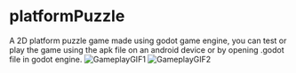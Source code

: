 # platformPuzzle
A 2D platform puzzle game made using godot game engine,
you can test or play the game using the apk file on an 
android device or by opening .godot file in godot engine.
![GameplayGIF1](https://user-images.githubusercontent.com/41652509/96501697-5499cc00-126e-11eb-83f3-8ebd536accfe.gif)
![GameplayGIF2](https://user-images.githubusercontent.com/41652509/96501788-84e16a80-126e-11eb-8744-34128015daba.gif)



